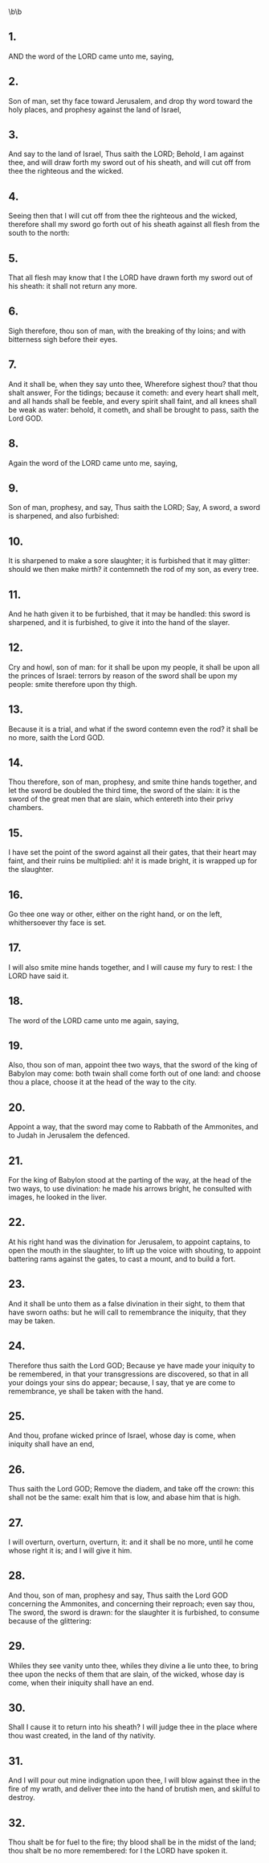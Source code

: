 \b\b
## 1.
AND the word of the LORD came unto me, saying,
## 2.
Son of man, set thy face toward Jerusalem, and drop thy word toward the holy places, and prophesy against the land of Israel,
## 3.
And say to the land of Israel, Thus saith the LORD; Behold, I am against thee, and will draw forth my sword out of his sheath, and will cut off from thee the righteous and the wicked.
## 4.
Seeing then that I will cut off from thee the righteous and the wicked, therefore shall my sword go forth out of his sheath against all flesh from the south to the north:
## 5.
That all flesh may know that I the LORD have drawn forth my sword out of his sheath: it shall not return any more.
## 6.
Sigh therefore, thou son of man, with the breaking of thy loins; and with bitterness sigh before their eyes.
## 7.
And it shall be, when they say unto thee, Wherefore sighest thou?  that thou shalt answer, For the tidings; because it cometh: and every heart shall melt, and all hands shall be feeble, and every spirit shall faint, and all knees shall be weak as water: behold, it cometh, and shall be brought to pass, saith the Lord GOD.
## 8.
Again the word of the LORD came unto me, saying,
## 9.
Son of man, prophesy, and say, Thus saith the LORD; Say, A sword, a sword is sharpened, and also furbished:
## 10.
It is sharpened to make a sore slaughter; it is furbished that it may glitter: should we then make mirth?  it contemneth the rod of my son, as every tree.
## 11.
And he hath given it to be furbished, that it may be handled: this sword is sharpened, and it is furbished, to give it into the hand of the slayer.
## 12.
Cry and howl, son of man: for it shall be upon my people, it shall be upon all the princes of Israel: terrors by reason of the sword shall be upon my people: smite therefore upon thy thigh.
## 13.
Because it is a trial, and what if the sword contemn even the rod?  it shall be no more, saith the Lord GOD.
## 14.
Thou therefore, son of man, prophesy, and smite thine hands together, and let the sword be doubled the third time, the sword of the slain: it is the sword of the great men that are slain, which entereth into their privy chambers.
## 15.
I have set the point of the sword against all their gates, that their heart may faint, and their ruins be multiplied: ah! it is made bright, it is wrapped up for the slaughter.
## 16.
Go thee one way or other, either on the right hand, or on the left, whithersoever thy face is set.
## 17.
I will also smite mine hands together, and I will cause my fury to rest: I the LORD have said it.
## 18.
The word of the LORD came unto me again, saying,
## 19.
Also, thou son of man, appoint thee two ways, that the sword of the king of Babylon may come: both twain shall come forth out of one land: and choose thou a place, choose it at the head of the way to the city.
## 20.
Appoint a way, that the sword may come to Rabbath of the Ammonites, and to Judah in Jerusalem the defenced.
## 21.
For the king of Babylon stood at the parting of the way, at the head of the two ways, to use divination: he made his arrows bright, he consulted with images, he looked in the liver.
## 22.
At his right hand was the divination for Jerusalem, to appoint captains, to open the mouth in the slaughter, to lift up the voice with shouting, to appoint battering rams against the gates, to cast a mount, and to build a fort.
## 23.
And it shall be unto them as a false divination in their sight, to them that have sworn oaths: but he will call to remembrance the iniquity, that they may be taken.
## 24.
Therefore thus saith the Lord GOD; Because ye have made your iniquity to be remembered, in that your transgressions are discovered, so that in all your doings your sins do appear; because, I say, that ye are come to remembrance, ye shall be taken with the hand.
## 25.
And thou, profane wicked prince of Israel, whose day is come, when iniquity shall have an end,
## 26.
Thus saith the Lord GOD; Remove the diadem, and take off the crown: this shall not be the same: exalt him that is low, and abase him that is high.
## 27.
I will overturn, overturn, overturn, it: and it shall be no more, until he come whose right it is; and I will give it him.
## 28.
And thou, son of man, prophesy and say, Thus saith the Lord GOD concerning the Ammonites, and concerning their reproach; even say thou, The sword, the sword is drawn: for the slaughter it is furbished, to consume because of the glittering:
## 29.
Whiles they see vanity unto thee, whiles they divine a lie unto thee, to bring thee upon the necks of them that are slain, of the wicked, whose day is come, when their iniquity shall have an end.
## 30.
Shall I cause it to return into his sheath?  I will judge thee in the place where thou wast created, in the land of thy nativity.
## 31.
And I will pour out mine indignation upon thee, I will blow against thee in the fire of my wrath, and deliver thee into the hand of brutish men, and skilful to destroy.
## 32.
Thou shalt be for fuel to the fire; thy blood shall be in the midst of the land; thou shalt be no more remembered: for I the LORD have spoken it.
